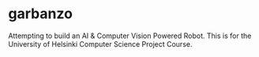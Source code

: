 # garbanzo
Attempting to build an AI &amp; Computer Vision Powered Robot. This is for the University of Helsinki Computer Science Project Course.
